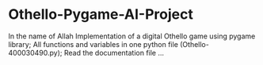 ﻿# Othello-Pygame-AI-Project
In the name of Allah
Implementation of a digital Othello game using pygame library;
 All functions and variables in one python file (Othello-400030490.py);
 Read the documentation file ...
